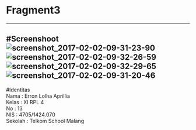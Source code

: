 # Fragment3
---------
#Screenshoot
<br>
![screenshot_2017-02-02-09-31-23-90](https://cloud.githubusercontent.com/assets/22130552/22535740/972cd240-e92f-11e6-9ecd-127ec75ec64d.png)<br>
![screenshot_2017-02-02-09-32-26-59](https://cloud.githubusercontent.com/assets/22130552/22535741/972eb664-e92f-11e6-98ac-35fd1c1c2288.png)<br>
![screenshot_2017-02-02-09-32-29-65](https://cloud.githubusercontent.com/assets/22130552/22535742/974546ae-e92f-11e6-8281-2d5a1b8b6094.png)<br>
![screenshot_2017-02-02-09-31-20-46](https://cloud.githubusercontent.com/assets/22130552/22535743/9746146c-e92f-11e6-9f72-03b89338a97d.png)<br>
----------
#Identitas<br>
Nama : Erron Lolha Aprillia<br>
Kelas : XI RPL 4<br>
No : 13<br>
NIS : 4705/1424.070<br>
Sekolah : Telkom School Malang<br>
